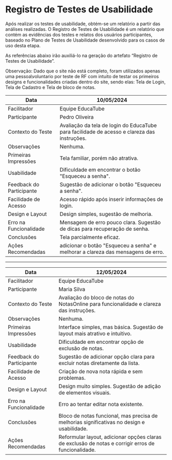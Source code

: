 # Registro de Testes de Usabilidade

Após realizar os testes de usabilidade, obtém-se um relatório a partir das análises realizadas. O Registro de Testes de Usabilidade é um relatório que contém as evidências dos testes e relatos dos usuários participantes, baseado no Plano de Testes de Usabilidade desenvolvido para os casos de uso desta etapa.

As referências abaixo irão auxiliá-lo na geração do artefato “Registro de Testes de Usabilidade”.

Observação: Dado que o site não está completo, foram utilizados apenas uma pessoa\voluntario por teste de RF com intuito de testar os primeiros designs e funcionalidades criadas dentro do site, sendo elas: Tela de Login, Tela de Cadastro e Tela de bloco de notas.

| Data       | 10/05/2024           |
|------------|----------------------|
| Facilitador| Equipe EducaTube    |
| Participante | Pedro Oliveira     |
| Contexto do Teste | Avaliação da tela de login do EducaTube para facilidade de acesso e clareza das instruções. |
| Observações | Nenhuma. |
| Primeiras Impressões | Tela familiar, porém não atrativa. |
| Usabilidade | Dificuldade em encontrar o botão "Esqueceu a senha". |
| Feedback do Participante | Sugestão de adicionar o botão "Esqueceu a senha". |
| Facilidade de Acesso | Acesso rápido após inserir informações de login. |
| Design e Layout | Design simples, sugestão de melhoria. |
| Erro na Funcionalidade | Mensagem de erro pouco clara. Sugestão de dicas para recuperação de senha. |
| Conclusões | Tela parcialmente eficaz. |
| Ações Recomendadas | adicionar o botão "Esqueceu a senha" e melhorar a clareza das mensagens de erro. |

---

| Data       | 12/05/2024           |
|------------|----------------------|
| Facilitador| Equipe EducaTube   |
| Participante | Maria Silva        |
| Contexto do Teste | Avaliação do bloco de notas do NotasOnline para funcionalidade e clareza das instruções. |
| Observações | Nenhuma. |
| Primeiras Impressões | Interface simples, mas básica. Sugestão de layout mais atrativo e intuitivo. |
| Usabilidade | Dificuldade em encontrar opção de exclusão de notas. |
| Feedback do Participante | Sugestão de adicionar opção clara para excluir notas diretamente da lista. |
| Facilidade de Acesso | Criação de nova nota rápida e sem problemas. |
| Design e Layout | Design muito simples. Sugestão de adição de elementos visuais. |
| Erro na Funcionalidade | Erro ao tentar editar nota existente. |
| Conclusões | Bloco de notas funcional, mas precisa de melhorias significativas no design e usabilidade. |
| Ações Recomendadas | Reformular layout, adicionar opções claras de exclusão de notas e corrigir erros de funcionalidade. |

